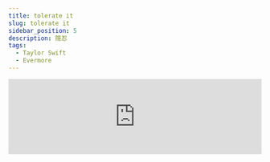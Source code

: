 ```yaml
---
title: tolerate it
slug: tolerate it
sidebar_position: 5
description: 隱忍
tags:
  - Taylor Swift
  - Evermore
---
```


<iframe
  width="100%"
  height={315}
  src="https://www.youtube.com/embed/ukxEKY_7MOc"
  title="YouTube video player"
  frameBorder={0}
  allow="accelerometer; autoplay; clipboard-write; encrypted-media; gyroscope; picture-in-picture; web-share"
  allowFullScreen="true"
/>
   
  
   
  

[Verse 1]  
我坐在桌邊，看你低頭閱讀  I sit and watch you reading with yo
ur head low  
我起床看著你依然閉眼睡得香甜  I wake and watch you breathing with you
r eyes closed  
我坐著看你  I si
t and watch you  
我觀察你的一舉一動  I notice everything y
ou do or don't do  
你如此聰明又年長許多，而我  You're so much old
er and wiser, and I  
  
[Chorus 1]  
我坐在門邊像隻小狗等你回家  I wait by the door like I'
m just a kid  
裝扮自己為了與你相稱  Use my best colors for
 your portrait  
用看起來高雅的假花裝飾桌子  Lay the table wit
h the fancy shit  
看著你忍受這一切  And wat
ch you tolerate it  
請你現在告訴我  If it's all in 
my head, tell me now  
告訴我是不是做錯了甚麼  Tell me I'v
e got it wrong somehow  
我認為這場愛應該被好好對待  I know my l
ove should be celebra
但你只是冷淡地對待它  ted  
  But you tolerate it  
  
[Verse 2]  
我像個賢妻良母開們歡迎你回家  I greet you with a battle her
o's welcome  
我忍受你開的一切不得體的玩笑話  I take your indiscretions al
l in good fun  
我坐在桌邊聽，順便將一片片盤子擦得閃閃發亮  I sit and listеn, I polish plates until they gl
eam and glistеn  
你如此聰明又年長許多，而我You're so much olde
r and wiser and I  
  
[Chorus 1]  
我坐在門邊像隻小狗等你回家  I wait by the door like I'
m just a kid  
裝扮自己為了與你相稱  Use my best colors for
 your portrait  
用看起來高雅的假花裝飾桌子  Lay the table wit
h the fancy shit  
看著你忍受這一切  And wat
If it's all in my head, tell me now  
請你現在告訴我  
Tell me I've got it wrong somehow  
告訴我是不是做錯了甚麼  
I know my love should be celebrated  
我認為這場愛應該被好好對待  
But you tolerate it  
但你只是冷淡地對待它  
But you tolerate it  
  
[Bridge]  
W當你離開打造新的城堡，我在何處?  hile you were out building other worlds, whe
re was I?  
W那個院依函中送暖的男人去哪了?  here's that man who'd throw blankets ove
r我讓你成
為我的信仰，我的一切   my barbed wire?  
I made you my temple, my mural, my sky  
N我跪下乞求，能成為你故事中的其中一行註解  ow I'm begging 
for footnotes in the story of y
o或在簽名旁邊妝點幾顆愛心  ur life  
Drawing hearts in the byline  
A但你總推辭佔用太多時間或嚷嚷沒有給你空間  lways tak
ing up too much space or time  
Y你心裡假設我很好，但如果我ou assume I'm fi
ne, but what would you do if I  
  
[Chorus 2]  
B在戰爭的廢墟中掙脫束縛  reak free and leave 
us in ruins  
T往自己身上一刀匕首，再拔出  ook this dagger in me an
d removed it  
G讓你吸附在我的星球，然後再讓你失去重心  ain the weight of you,
 then lose it  
B你信不信我能做到?  elieve me,
 If it's all in my head, tell me now  
請你現在告訴我  
Tell me I've got it wrong somehow  
告訴我是不是做錯了甚麼  
I know my love should be celebrated  
我知認為場愛應該被好好對待  
But you tolerate it  
但你只是冷淡地對待它  you tolerate it  
  
[Outro]  
I sit and watch you  
我坐著望著你  

